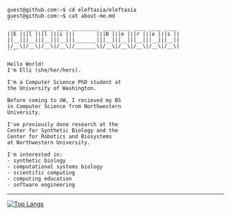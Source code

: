 ``````
guest@github.com:~$ cd eleftasia/eleftasia
guest@github.com:~$ cat about-me.md
```
 ____ ____ ____ ____ _________ ____ ____ ____ ____ ____ 
||E |||l |||l |||i |||       |||B |||e |||r |||e |||s ||
||__|||__|||__|||__|||_______|||__|||__|||__|||__|||__||
|/__\|/__\|/__\|/__\|/_______\|/__\|/__\|/__\|/__\|/__\|
```

Hello World!
I'm Elli (she/her/hers).

I'm a Computer Science PhD student at
the University of Washington.

Before coming to UW, I recieved my BS
in Computer Science from Northwestern
University.

I've previously done research at the
Center for Synthetic Biology and the
Center for Robotics and Biosystems
at Northwestern University.

I'm interested in:
- synthetic biology
- computational systems biology
- scientific computing
- computing education
- software engineering
``````

---

[![Top Langs](https://github-readme-stats.vercel.app/api/top-langs/?username=eleftasia&layout=donut-vertical&langs_count=11&theme=transparent)](https://github-readme-stats-one-ochre-36.vercel.app/)
